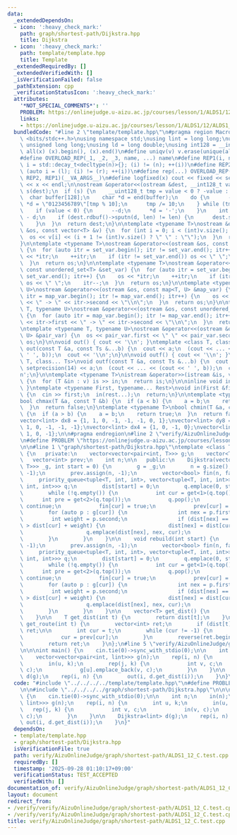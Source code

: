 ```yaml
---
data:
  _extendedDependsOn:
  - icon: ':heavy_check_mark:'
    path: graph/shortest-path/Dijkstra.hpp
    title: Dijkstra
  - icon: ':heavy_check_mark:'
    path: template/template.hpp
    title: Template
  _extendedRequiredBy: []
  _extendedVerifiedWith: []
  _isVerificationFailed: false
  _pathExtension: cpp
  _verificationStatusIcon: ':heavy_check_mark:'
  attributes:
    '*NOT_SPECIAL_COMMENTS*': ''
    PROBLEM: https://onlinejudge.u-aizu.ac.jp/courses/lesson/1/ALDS1/12/ALDS1_12_C
    links:
    - https://onlinejudge.u-aizu.ac.jp/courses/lesson/1/ALDS1/12/ALDS1_12_C
  bundledCode: "#line 2 \"template/template.hpp\"\n#pragma region Macros\n#include\
    \ <bits/stdc++.h>\nusing namespace std;\nusing lint = long long;\nusing ull =\
    \ unsigned long long;\nusing ld = long double;\nusing int128 = __int128_t;\n#define\
    \ all(x) (x).begin(), (x).end()\n#define uniqv(v) v.erase(unique(all(v)), v.end())\n\
    #define OVERLOAD_REP(_1, _2, _3, name, ...) name\n#define REP1(i, n) for (auto\
    \ i = std::decay_t<decltype(n)>{}; (i) != (n); ++(i))\n#define REP2(i, l, r) for\
    \ (auto i = (l); (i) != (r); ++(i))\n#define rep(...) OVERLOAD_REP(__VA_ARGS__,\
    \ REP2, REP1)(__VA_ARGS__)\n#define logfixed(x) cout << fixed << setprecision(10)\
    \ << x << endl;\n\nostream &operator<<(ostream &dest, __int128_t value) {\n  ostream::sentry\
    \ s(dest);\n  if (s) {\n    __uint128_t tmp = value < 0 ? -value : value;\n  \
    \  char buffer[128];\n    char *d = end(buffer);\n    do {\n      --d;\n     \
    \ *d = \"0123456789\"[tmp % 10];\n      tmp /= 10;\n    } while (tmp != 0);\n\
    \    if (value < 0) {\n      --d;\n      *d = '-';\n    }\n    int len = end(buffer)\
    \ - d;\n    if (dest.rdbuf()->sputn(d, len) != len) {\n      dest.setstate(ios_base::badbit);\n\
    \    }\n  }\n  return dest;\n}\n\ntemplate <typename T>\nostream &operator<<(ostream\
    \ &os, const vector<T> &v) {\n  for (int i = 0; i < (int)v.size(); i++) {\n  \
    \  os << v[i] << (i + 1 != (int)v.size() ? \" \" : \"\");\n  }\n  return os;\n\
    }\n\ntemplate <typename T>\nostream &operator<<(ostream &os, const set<T> &set_var)\
    \ {\n  for (auto itr = set_var.begin(); itr != set_var.end(); itr++) {\n    os\
    \ << *itr;\n    ++itr;\n    if (itr != set_var.end()) os << \" \";\n    itr--;\n\
    \  }\n  return os;\n}\n\ntemplate <typename T>\nostream &operator<<(ostream &os,\
    \ const unordered_set<T> &set_var) {\n  for (auto itr = set_var.begin(); itr !=\
    \ set_var.end(); itr++) {\n    os << *itr;\n    ++itr;\n    if (itr != set_var.end())\
    \ os << \" \";\n    itr--;\n  }\n  return os;\n}\n\ntemplate <typename T, typename\
    \ U>\nostream &operator<<(ostream &os, const map<T, U> &map_var) {\n  for (auto\
    \ itr = map_var.begin(); itr != map_var.end(); itr++) {\n    os << itr->first\
    \ << \" -> \" << itr->second << \"\\n\";\n  }\n  return os;\n}\n\ntemplate <typename\
    \ T, typename U>\nostream &operator<<(ostream &os, const unordered_map<T, U> &map_var)\
    \ {\n  for (auto itr = map_var.begin(); itr != map_var.end(); itr++) {\n    os\
    \ << itr->first << \" -> \" << itr->second << \"\\n\";\n  }\n  return os;\n}\n\
    \ntemplate <typename T, typename U>\nostream &operator<<(ostream &os, const pair<T,\
    \ U> &pair_var) {\n  os << pair_var.first << \" \" << pair_var.second;\n  return\
    \ os;\n}\n\nvoid out() { cout << '\\n'; }\ntemplate <class T, class... Ts>\nvoid\
    \ out(const T &a, const Ts &...b) {\n  cout << a;\n  (cout << ... << (cout <<\
    \ ' ', b));\n  cout << '\\n';\n}\n\nvoid outf() { cout << '\\n'; }\ntemplate <class\
    \ T, class... Ts>\nvoid outf(const T &a, const Ts &...b) {\n  cout << fixed <<\
    \ setprecision(14) << a;\n  (cout << ... << (cout << ' ', b));\n  cout << '\\\
    n';\n}\n\ntemplate <typename T>\nistream &operator>>(istream &is, vector<T> &v)\
    \ {\n  for (T &in : v) is >> in;\n  return is;\n}\n\ninline void in(void) { return;\
    \ }\ntemplate <typename First, typename... Rest>\nvoid in(First &first, Rest &...rest)\
    \ {\n  cin >> first;\n  in(rest...);\n  return;\n}\n\ntemplate <typename T>\n\
    bool chmax(T &a, const T &b) {\n  if (a < b) {\n    a = b;\n    return true;\n\
    \  }\n  return false;\n}\ntemplate <typename T>\nbool chmin(T &a, const T &b)\
    \ {\n  if (a > b) {\n    a = b;\n    return true;\n  }\n  return false;\n}\n\n\
    vector<lint> dx8 = {1, 1, 0, -1, -1, -1, 0, 1};\nvector<lint> dy8 = {0, 1, 1,\
    \ 1, 0, -1, -1, -1};\nvector<lint> dx4 = {1, 0, -1, 0};\nvector<lint> dy4 = {0,\
    \ 1, 0, -1};\n\n#pragma endregion\n#line 2 \"verify/AizuOnlineJudge/graph/shortest-path/ALDS1_12_C.test.cpp\"\
    \n#define PROBLEM \"https://onlinejudge.u-aizu.ac.jp/courses/lesson/1/ALDS1/12/ALDS1_12_C\"\
    \n\n#line 1 \"graph/shortest-path/Dijkstra.hpp\"\ntemplate <class T>\nclass Dijkstra\
    \ {\n   private:\n    vector<vector<pair<int, T>>> g;\n    vector<T> dist;\n \
    \   vector<int> prev;\n    int n;\n\n   public:\n    Dijkstra(vector<vector<pair<int,\
    \ T>>> _g, int start = 0) {\n        g = _g;\n        n = g.size();\n        dist.assign(n,\
    \ -1);\n        prev.assign(n, -1);\n        vector<bool> fin(n, false);\n   \
    \     priority_queue<tuple<T, int, int>, vector<tuple<T, int, int>>, greater<tuple<T,\
    \ int, int>>> q;\n        dist[start] = 0;\n        q.emplace(0, start, -1);\n\
    \        while (!q.empty()) {\n            int cur = get<1>(q.top());\n      \
    \      int pre = get<2>(q.top());\n            q.pop();\n            if (fin[cur])\
    \ continue;\n            fin[cur] = true;\n            prev[cur] = pre;\n    \
    \        for (auto p : g[cur]) {\n                int nex = p.first;\n       \
    \         int weight = p.second;\n                if (dist[nex] == -1 or dist[nex]\
    \ > dist[cur] + weight) {\n                    dist[nex] = dist[cur] + weight;\n\
    \                    q.emplace(dist[nex], nex, cur);\n                }\n    \
    \        }\n        }\n    }\n\n    void rebuild(int start) {\n        dist.assign(n,\
    \ -1);\n        prev.assign(n, -1);\n        vector<bool> fin(n, false);\n   \
    \     priority_queue<tuple<T, int, int>, vector<tuple<T, int, int>>, greater<tuple<T,\
    \ int, int>>> q;\n        dist[start] = 0;\n        q.emplace(0, start, -1);\n\
    \        while (!q.empty()) {\n            int cur = get<1>(q.top());\n      \
    \      int pre = get<2>(q.top());\n            q.pop();\n            if (fin[cur])\
    \ continue;\n            fin[cur] = true;\n            prev[cur] = pre;\n    \
    \        for (auto p : g[cur]) {\n                int nex = p.first;\n       \
    \         int weight = p.second;\n                if (dist[nex] == -1 or dist[nex]\
    \ > dist[cur] + weight) {\n                    dist[nex] = dist[cur] + weight;\n\
    \                    q.emplace(dist[nex], nex, cur);\n                }\n    \
    \        }\n        }\n    }\n\n    vector<T> get_dist() {\n        return dist;\n\
    \    }\n\n    T get_dist(int t) {\n        return dist[t];\n    }\n\n    vector<int>\
    \ get_route(int t) {\n        vector<int> ret;\n        if (dist[t] == -1) return\
    \ ret;\n\n        int cur = t;\n        while (cur != -1) {\n            ret.emplace_back(cur);\n\
    \            cur = prev[cur];\n        }\n        reverse(ret.begin(), ret.end());\n\
    \        return ret;\n    }\n};\n#line 5 \"verify/AizuOnlineJudge/graph/shortest-path/ALDS1_12_C.test.cpp\"\
    \n\n\nint main() {\n    cin.tie(0)->sync_with_stdio(0);\n\n    int n;\n    in(n);\n\
    \    vector<vector<pair<int, lint>>> g(n);\n    rep(i, n) {\n        int u, k;\n\
    \        in(u, k);\n        rep(j, k) {\n            int v, c;\n            in(v,\
    \ c);\n            g[u].emplace_back(v, c);\n        }\n    }\n\n    Dijkstra<lint>\
    \ d(g);\n    rep(i, n) {\n        out(i, d.get_dist(i));\n    }\n}\n"
  code: "#include \"../../../../template/template.hpp\"\n#define PROBLEM \"https://onlinejudge.u-aizu.ac.jp/courses/lesson/1/ALDS1/12/ALDS1_12_C\"\
    \n\n#include \"../../../../graph/shortest-path/Dijkstra.hpp\"\n\n\nint main()\
    \ {\n    cin.tie(0)->sync_with_stdio(0);\n\n    int n;\n    in(n);\n    vector<vector<pair<int,\
    \ lint>>> g(n);\n    rep(i, n) {\n        int u, k;\n        in(u, k);\n     \
    \   rep(j, k) {\n            int v, c;\n            in(v, c);\n            g[u].emplace_back(v,\
    \ c);\n        }\n    }\n\n    Dijkstra<lint> d(g);\n    rep(i, n) {\n       \
    \ out(i, d.get_dist(i));\n    }\n}"
  dependsOn:
  - template/template.hpp
  - graph/shortest-path/Dijkstra.hpp
  isVerificationFile: true
  path: verify/AizuOnlineJudge/graph/shortest-path/ALDS1_12_C.test.cpp
  requiredBy: []
  timestamp: '2025-09-28 01:10:17+09:00'
  verificationStatus: TEST_ACCEPTED
  verifiedWith: []
documentation_of: verify/AizuOnlineJudge/graph/shortest-path/ALDS1_12_C.test.cpp
layout: document
redirect_from:
- /verify/verify/AizuOnlineJudge/graph/shortest-path/ALDS1_12_C.test.cpp
- /verify/verify/AizuOnlineJudge/graph/shortest-path/ALDS1_12_C.test.cpp.html
title: verify/AizuOnlineJudge/graph/shortest-path/ALDS1_12_C.test.cpp
---
```

